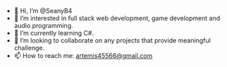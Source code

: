 - 👋 Hi, I’m @SeanyB4
- 👀 I’m interested in full stack web development, game development and audio programming.
- 🌱 I’m currently learning C#.
- 💞️ I’m looking to collaborate on any projects that provide meaningful challenge.
- 📫 How to reach me: artemis45566@gmail.com

<!---
SeanyB4/SeanyB4 is a ✨ special ✨ repository because its `README.md` (this file) appears on your GitHub profile.
You can click the Preview link to take a look at your changes.
--->
